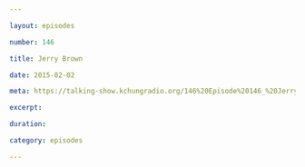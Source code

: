 ```yaml
---

layout: episodes

number: 146

title: Jerry Brown

date: 2015-02-02

meta: https://talking-show.kchungradio.org/146%20Episode%20146_%20Jerry%20Brown.mp3

excerpt: 

duration: 

category: episodes

---
```


